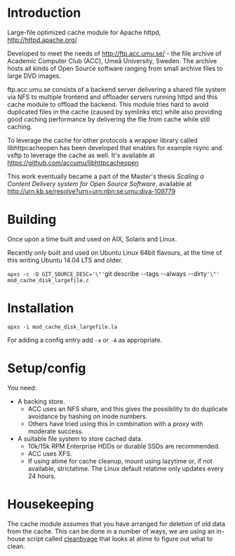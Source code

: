 # Introduction

Large-file optimized cache module for Apache httpd, http://httpd.apache.org/

Developed to meet the needs of http://ftp.acc.umu.se/ - the file archive of
Academic Computer Club (ACC), Umeå University, Sweden. The archive hosts
all kinds of Open Source software ranging from small archive files to
large DVD images.

ftp.acc.umu.se consists of a backend server delivering a shared file system
via NFS to multiple frontend and offloader servers running httpd and this
cache module to offload the backend. This module tries hard to avoid duplicated
files in the cache (caused by symlinks etc) while also providing good caching
performance by delivering the file from cache while still caching.

To leverage the cache for other protocols a wrapper library called
libhttpcacheopen has been developed that enables for example rsync and vsftp
to leverage the cache as well. It's available at
https://github.com/accumu/libhttpcacheopen

This work eventually became a part of the Master's thesis *Scaling a Content
Delivery system for Open Source Software*, available at
http://urn.kb.se/resolve?urn=urn:nbn:se:umu:diva-109779

# Building

Once upon a time built and used on AIX, Solaris and Linux.

Recently only built and used on Ubuntu Linux 64bit flavours, at the
time of this writing Ubuntu 14.04 LTS and older.

`apxs -c -D GIT_SOURCE_DESC='\"'`git describe --tags --always --dirty`'\"' mod_cache_disk_largefile.c`

# Installation

`apxs -i mod_cache_disk_largefile.la`

For adding a config entry add `-a` or `-A` as appropriate.

# Setup/config

You need:

* A backing store.
  * ACC uses an NFS share, and this gives the possibility to do duplicate
    avoidance by hashing on inode numbers.
  * Others have tried using this in combination with a proxy with moderate
    success.
* A suitable file system to store cached data.
  * 10k/15k RPM Enterprise HDDs or durable SSDs are recommended.
  * ACC uses XFS.
  * If using atime for cache cleanup, mount using lazytime or, if not available,
    strictatime. The Linux default relatime only updates every 24 hours.

# Housekeeping

The cache module assumes that you have arranged for deletion of old data
from the cache. This can be done in a number of ways, we are using an
in-house script called [cleanbyage](https://github.com/accumu/cleanbyage) that
looks at atime to figure out what to clean.
